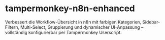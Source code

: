 # tampermonkey-n8n-enhanced
Verbessert die Workflow-Übersicht in n8n mit farbigen Kategorien, Sidebar-Filtern, Multi-Select, Gruppierung und dynamischer UI-Anpassung – vollständig konfigurierbar per Tampermonkey Userscript.

